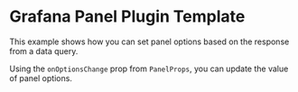 # Grafana Panel Plugin Template

This example shows how you can set panel options based on the response from a data query.

Using the `onOptionsChange` prop from `PanelProps`, you can update the value of panel options.
